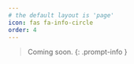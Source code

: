 ```yaml
---
# the default layout is 'page'
icon: fas fa-info-circle
order: 4
---
```


> Coming soon.
{: .prompt-info }
